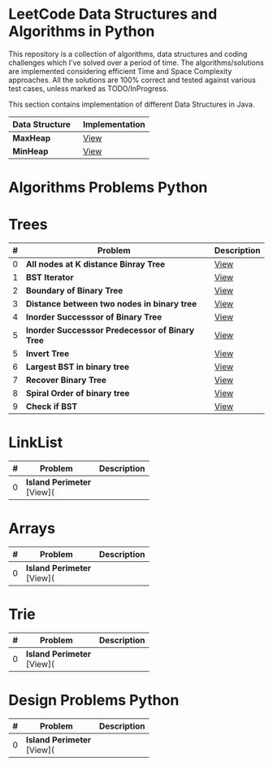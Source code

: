 # LeetCode Data Structures and Algorithms in Python

This repository is a collection of algorithms, data structures and coding challenges which I've solved over a period of time. The algorithms/solutions are implemented considering efficient Time and Space Complexity approaches. All the solutions are 100% correct and tested against various test cases, unless marked as TODO/InProgress.


This section contains implementation of different Data Structures in Java.

| Data Structure   | Implementation |
|------------------------------------------------------------|-----------------------------------------------------------------------------------------------------|
| <b>MaxHeap</b>| [View](https://github.com/Pythonyte/Data-Structure-Algorithms-Python/blob/master/ADT/MaxHeap.py)|
| <b>MinHeap</b>| [View](https://github.com/Pythonyte/Data-Structure-Algorithms-Python/blob/master/ADT/MinHeap.py)|

# Algorithms Problems Python

# Trees
| # | Problem   | Description |
|---|--------------------------------------------------------|-----------------------------------------------------------------------------------------------------|
| 0 | <b>All nodes at K distance Binray Tree</b> | [View](https://github.com/Pythonyte/lc/blob/master/all-nodes-distance-k-in-binary-tree)
| 1 | <b>BST Iterator</b> | [View](https://github.com/Pythonyte/lc/blob/master/binary-search-tree-iterator)
| 2 | <b>Boundary of Binary Tree</b> | [View](https://github.com/Pythonyte/lc/blob/master/boundary-of-binary-tree)
| 3 | <b>Distance between two nodes in binary tree</b> | [View](https://github.com/Pythonyte/lc/blob/master/find-distance-between-two-nodes-of-a-binary-tree)
| 4 | <b>Inorder Successsor of Binary Tree</b> | [View](https://github.com/Pythonyte/lc/blob/master/inorder-successor-binary-tree)
| 5 | <b>Inorder Successsor Predecessor of Binary Tree</b> | [View](https://github.com/Pythonyte/lc/blob/master/inorder-successor-predecssor-binary-tree)
| 5 | <b>Invert Tree</b> | [View](https://github.com/Pythonyte/lc/blob/master/invertTreeRecursive)
| 6 | <b>Largest BST in binary tree</b> | [View](https://github.com/Pythonyte/lc/blob/master/largestBSTSubtree)
| 7 | <b>Recover Binary Tree</b> | [View](https://github.com/Pythonyte/lc/blob/master/recoverTree)
| 8 | <b>Spiral Order of binary tree</b> | [View](https://github.com/Pythonyte/lc/blob/master/spiral_order_binary_tree)
| 9 | <b>Check if BST</b> | [View](https://github.com/Pythonyte/lc/blob/master/validate-binary-search-tree)


# LinkList
| # | Problem   | Description |
|---|--------------------------------------------------------|-----------------------------------------------------------------------------------------------------|
| 0 | <b>Island Perimeter</b>  <br>             [View](

# Arrays
| # | Problem   | Description |
|---|--------------------------------------------------------|-----------------------------------------------------------------------------------------------------|
| 0 | <b>Island Perimeter</b>  <br>             [View](

# Trie
| # | Problem   | Description |
|---|--------------------------------------------------------|-----------------------------------------------------------------------------------------------------|
| 0 | <b>Island Perimeter</b>  <br>             [View](

# Design Problems Python

| # | Problem   | Description |
|---|--------------------------------------------------------|-----------------------------------------------------------------------------------------------------|
| 0 | <b>Island Perimeter</b>  <br>             [View](
